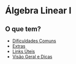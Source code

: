 # Álgebra Linear I

## O que tem?

- [Dificuldades Comuns](dificuldadesComuns.md)
- [Extras](extras.md)
- [Links Úteis](linksUteis.md)
- [Visão Geral e Dicas](visaoGeralEDicas.md)